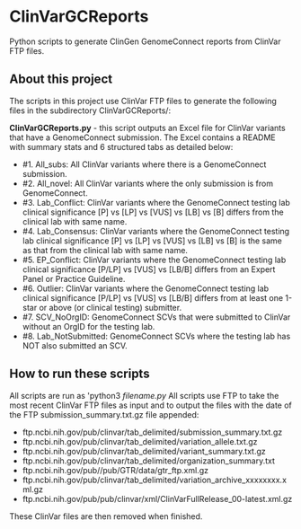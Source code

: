 # ClinVarGCReports
Python scripts to generate ClinGen GenomeConnect reports from ClinVar FTP files.

## About this project
The scripts in this project use ClinVar FTP files to generate the following files in the subdirectory ClinVarGCReports/:

**ClinVarGCReports.py** - this script outputs an Excel file for ClinVar variants that have a GenomeConnect submission. The Excel contains a README with summary stats and 6 structured tabs as detailed below:
  
  * \#1. All_subs: All ClinVar variants where there is a GenomeConnect submission.
  * \#2. All_novel: All ClinVar variants where the only submission is from GenomeConnect.
  * \#3. Lab_Conflict: ClinVar variants where the GenomeConnect testing lab clinical significance [P] vs [LP] vs [VUS] vs [LB] vs [B] differs from the clinical lab with same name.
  * \#4. Lab_Consensus: ClinVar variants where the GenomeConnect testing lab clinical significance [P] vs [LP] vs [VUS] vs [LB] vs [B] is the same as that from the clinical lab with same name.
  * \#5. EP_Conflict: ClinVar variants where the GenomeConnect testing lab clinical significance [P/LP] vs [VUS] vs [LB/B] differs from an Expert Panel or Practice Guideline.
  * \#6. Outlier: ClinVar variants where the GenomeConnect testing lab clinical significance [P/LP] vs [VUS] vs [LB/B] differs from at least one 1-star or above (or clinical testing) submitter.
  * \#7. SCV_NoOrgID: GenomeConnect SCVs that were submitted to ClinVar without an OrgID for the testing lab.
  * \#8. Lab_NotSubmitted: GenomeConnect SCVs where the testing lab has NOT also submitted an SCV.


## How to run these scripts
All scripts are run as 'python3 *filename.py*
All scripts use FTP to take the most recent ClinVar FTP files as input and to output the files with the date of the FTP submission_summary.txt.gz file appended:

  * ftp.ncbi.nih.gov/pub/clinvar/tab_delimited/submission_summary.txt.gz
  * ftp.ncbi.nih.gov/pub/clinvar/tab_delimited/variation_allele.txt.gz
  * ftp.ncbi.nih.gov/pub/clinvar/tab_delimited/variant_summary.txt.gz
  * ftp.ncbi.nih.gov/pub/clinvar/tab_delimited/organization_summary.txt
  * ftp.ncbi.nih.gov/pub//pub/GTR/data/gtr_ftp.xml.gz
  * ftp.ncbi.nih.gov/pub/clinvar/tab_delimited/variation_archive_xxxxxxxx.xml.gz
  * ftp.ncbi.nih.gov/pub/pub/clinvar/xml/ClinVarFullRelease_00-latest.xml.gz

These ClinVar files are then removed when finished.
